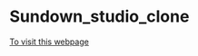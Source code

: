 # Sundown_studio_clone 
[To visit this webpage](https://sanjayjadhav-9.github.io/Sundown_studio_clone/) 
